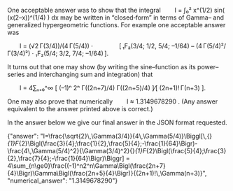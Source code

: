 One acceptable answer was to show that the integral
  I = ∫₀² x^(1/2) sin( (x(2–x))^(1/4) ) dx
may be written in “closed‐form” in terms of Gamma– and generalized hypergeometric functions. For example one acceptable answer was

  I = (√2 Γ(3/4))/(4 Γ(5/4)) ·
    [ ₁F₂(3/4; 1/2, 5/4; –1/64) – (4 Γ(5/4)²/Γ(3/4)²) · ₁F₂(5/4; 3/2, 7/4; –1/64) ].

It turns out that one may show (by writing the sine–function as its power–series and interchanging sum and integration) that

  I = 4∑ₙ₌₀^∞ [ (–1)ⁿ 2ⁿ Γ((2n+7)/4) Γ((2n+5)/4) ]⁄[ (2n+1)! Γ(n+3) ].

One may also prove that numerically
  I ≈ 1.3149678290 .
(Any answer equivalent to the answer printed above is correct.)

In the answer below we give our final answer in the JSON format requested.

{"answer": "I=\\frac{\\sqrt{2}\\,\\Gamma(3/4)}{4\\,\\Gamma(5/4)}\\Biggl[\\,{}_{1}F_{2}\\Bigl(\\frac{3}{4};\\frac{1}{2},\\frac{5}{4};-\\frac{1}{64}\\Bigr)-\\frac{4\\,\\Gamma(5/4)^2}{\\Gamma(3/4)^2}{}_{1}F_{2}\\Bigl(\\frac{5}{4};\\frac{3}{2},\\frac{7}{4};-\\frac{1}{64}\\Bigr)\\Biggr] = 4\\sum_{n\\ge0}\\frac{(-1)^n2^n\\Gamma\\Bigl(\\frac{2n+7}{4}\\Bigr)\\Gamma\\Bigl(\\frac{2n+5}{4}\\Bigr)}{(2n+1)!\\,\\Gamma(n+3)}", "numerical_answer": "1.3149678290"}